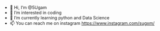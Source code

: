- 👋 Hi, I’m @5Ugam
- 👀 I’m interested in coding
- 🌱 I’m currently learning python and Data Science
- 📫 You can reach me on instagram https://www.instagram.com/sugxm/

<!---
5Ugam/5Ugam is a ✨ special ✨ repository because its `README.md` (this file) appears on your GitHub profile.
You can click the Preview link to take a look at your changes.
--->
